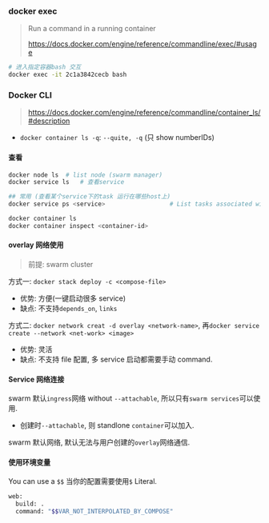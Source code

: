 ### docker exec

> Run a command in a running container
>
> https://docs.docker.com/engine/reference/commandline/exec/#usage

```sh
# 进入指定容器bash 交互
docker exec -it 2c1a3842cecb bash
```

### Docker CLI

> https://docs.docker.com/engine/reference/commandline/container_ls/#description

* `docker container ls -q`: `--quite, -q` (只 show numberIDs)

#### 查看

```sh
docker node ls  # list node (swarm manager)
docker service ls   # 查看service

## 常用 (查看某个service下的task 运行在哪些host上)
docker service ps <service>                  # List tasks associated with an app

docker container ls
docker container inspect <container-id>
```

#### overlay 网络使用

> 前提: swarm cluster

方式一: `docker stack deploy -c <compose-file>`

* 优势: 方便(一键启动很多 service)
* 缺点: 不支持`depends_on`, `links`

方式二: `docker network creat -d overlay <network-name>`, 再`docker service create --network <net-work> <image>`

* 优势: 灵活
* 缺点: 不支持 file 配置, 多 service 启动都需要手动 command.

#### Service 网络连接

swarm 默认`ingress`网络 without `--attachable`, 所以只有`swarm services`可以使用.

* 创建时`--attachable`, 则 standlone `container`可以加入.

swarm 默认网络, 默认无法与用户创建的`overlay`网络通信.

#### 使用环境变量

You can use a `$$` 当你的配置需要使用`$` Literal.

```sh
web:
  build: .
  command: "$$VAR_NOT_INTERPOLATED_BY_COMPOSE"
```
